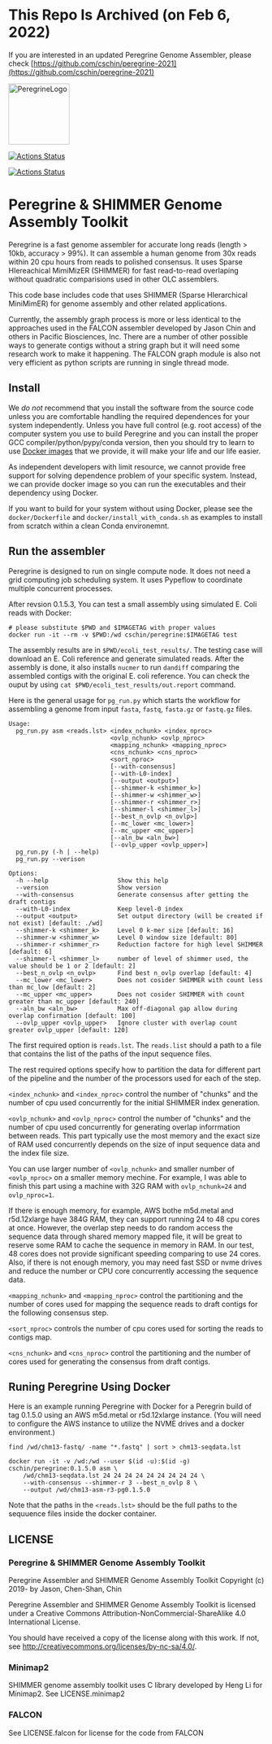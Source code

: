 # This Repo Is Archived (on Feb 6, 2022)

If you are interested in an updated Peregrine Genome Assembler, please check [https://github.com/cschin/peregrine-2021](https://github.com/cschin/peregrine-2021)


<img src="misc/logo.png" alt="PeregrineLogo" width="120"/>

[![Actions Status](https://github.com/cschin/Peregrine/workflows/build-and-test-docker-image-master-branch/badge.svg)](https://github.com/cschin/peregrine/actions)

[![Actions Status](https://github.com/cschin/Peregrine/workflows/build-and-test-docker-image-tagged-release/badge.svg)](https://github.com/cschin/peregrine/actions)

# Peregrine & SHIMMER Genome Assembly Toolkit

Peregrine is a fast genome assembler for accurate long reads (length > 10kb,
accuracy > 99%). It can assemble a human genome from 30x reads within 20 cpu
hours from reads to polished consensus. It uses Sparse HIereachical MimiMizER
(SHIMMER) for fast read-to-read overlaping without quadratic comparisions used
in other OLC assemblers.

This code base includes code that uses SHIMMER (Sparse HIerarchical MiniMimER)
for genome assembly and other related applications.

Currently, the assembly graph process is more or less identical to the
approaches used in the FALCON assembler developed by Jason Chin and others in
Pacific Biosciences, Inc. There are a number of other possible ways to generate
contigs without a  string graph but it will need some research work to make it
happening. The FALCON graph module is also not very efficient as python scripts
are running in single thread mode.


## Install

We *do not* recommend that you install the software from the source code unless
you are comfortable handling the required dependences for your system
independently. Unless you have full control (e.g. root access) of the computer 
system you use to build Peregrine and you can install the proper GCC 
compiler/python/pypy/conda version, then you should try to learn to use [Docker 
images](https://hub.docker.com/r/cschin/peregrine/tags) that 
we provide, it will make your life and our life easier. 

As independent developers with limit resource, we cannot provide free support for 
solving dependence problem of your specific system. Instead, we can provide 
docker image so you can run the executables and their dependency using Docker.  

If you want to build for your system without using Docker, please see the 
`docker/Dockerfile` and `docker/install_with_conda.sh` as examples to
install from scratch within a clean Conda environemnt.

## Run the assembler

Peregrine is designed to run on single compute node. It does not need a grid
computing job scheduling system. It uses Pypeflow to coordinate multiple
concurrent processes.  

After revsion 0.1.5.3, You can test a small assembly using simulated E. Coli 
reads with Docker:

```
# please substitute $PWD and $IMAGETAG with proper values
docker run -it --rm -v $PWD:/wd cschin/peregrine:$IMAGETAG test
```

The assembly results are in `$PWD/ecoli_test_results/`. The testing case will
download an E. Coli reference and generate simulated reads. After the assembly
is done, it also installs `nucmer` to run `dandiff` comparing the assembled 
contigs with the original E. coli reference. You can check the ouput by using 
`cat $PWD/ecoli_test_results/out.report` command.

Here is the general usage for `pg_run.py` which starts the workflow for 
assembling a genome from input `fasta`, `fastq`, `fasta.gz` or 
`fastq.gz` files. 

```
Usage:
  pg_run.py asm <reads.lst> <index_nchunk> <index_nproc>
                            <ovlp_nchunk> <ovlp_nproc>
                            <mapping_nchunk> <mapping_nproc>
                            <cns_nchunk> <cns_nproc>
                            <sort_nproc>
                            [--with-consensus]
                            [--with-L0-index]
                            [--output <output>]
                            [--shimmer-k <shimmer_k>]
                            [--shimmer-w <shimmer_w>]
                            [--shimmer-r <shimmer_r>]
                            [--shimmer-l <shimmer_l>]
                            [--best_n_ovlp <n_ovlp>]
                            [--mc_lower <mc_lower>]
                            [--mc_upper <mc_upper>]
                            [--aln_bw <aln_bw>]
                            [--ovlp_upper <ovlp_upper>]
  pg_run.py (-h | --help)
  pg_run.py --verison

Options:
  -h --help                   Show this help
  --version                   Show version
  --with-consensus            Generate consensus after getting the draft contigs
  --with-L0-index             Keep level-0 index
  --output <output>           Set output directory (will be created if not exist) [default: ./wd]
  --shimmer-k <shimmer_k>     Level 0 k-mer size [default: 16]
  --shimmer-w <shimmer_w>     Level 0 window size [default: 80]
  --shimmer-r <shimmer_r>     Reduction factore for high level SHIMMER [default: 6]
  --shimmer-l <shimmer_l>     number of level of shimmer used, the value should be 1 or 2 [default: 2]
  --best_n_ovlp <n_ovlp>      Find best n_ovlp overlap [default: 4]
  --mc_lower <mc_lower>       Does not cosider SHIMMER with count less than mc_low [default: 2]
  --mc_upper <mc_upper>       Does not cosider SHIMMER with count greater than mc_upper [default: 240]
  --aln_bw <aln_bw>           Max off-diagonal gap allow during overlap confirmation [default: 100]
  --ovlp_upper <ovlp_upper>   Ignore cluster with overlap count greater ovlp_upper [default: 120]
```

The first required option is `reads.lst`.  The `reads.list` should a
path to a file that contains the list of the paths of the input sequence files.

The rest required options specify how to partition the data for different part
of the pipeline and the number of the processors used for each of the step.

`<index_nchunk>`  and `<index_nproc>` control the number of "chunks" and the
number of cpu used concurrently for the initial SHIMMER index generation.

`<ovlp_nchunk>`  and `<ovlp_nproc>` control the number of "chunks" and the
number of cpu used concurrently for generating overlap inforrmation between
reads. This part typically use the most memory and the exact size of RAM used
concurrently depends on the size of input sequence data and the index file
size. 

You can use larger number of `<ovlp_nchunk>` and smaller number of
`<ovlp_nproc>` on a smaller memory mechine. For example, I was able to finish
this part using a machine with 32G RAM with `ovlp_nchunk=24` and
`ovlp_nproc=1`. 

If there is enough memory, for example, AWS bothe m5d.metal and r5d.12xlarge
have 384G RAM, they can support running 24 to 48 cpu cores at once. However,
the overlap step needs to do random access the sequence data through shared
memory mapped file, it will be great to reserve some RAM to cache the sequence
in memory in RAM. In our test, 48 cores does not provide significant speeding
comparing to use 24 cores. Also, if there is not enough memory, you may need
fast SSD or nvme drives and reduce the number or CPU core concurrently
accessing the sequence data.

`<mapping_nchunk>` and `<mapping_nproc>` control the partitioning and the
number of cores used for mapping the sequence reads to draft contigs for the
following consensus step.

`<sort_nproc>` controls the number of cpu cores used for sorting the reads to
contigs map.

`<cns_nchunk>` and  `<cns_nproc>` control the partitioning and the number of
cores used for generating the consensus from draft contigs.


## Runing Peregrine Using Docker

Here is an example running Peregrine with Docker for a Peregrin build 
of tag 0.1.5.0 using an AWS m5d.metal or r5d.12xlarge instance. (You will
need to configure the AWS instance to utilize the NVME drives and a 
docker environment.)

```
find /wd/chm13-fastq/ -name "*.fastq" | sort > chm13-seqdata.lst 

docker run -it -v /wd:/wd --user $(id -u):$(id -g) cschin/peregrine:0.1.5.0 asm \
    /wd/chm13-seqdata.lst 24 24 24 24 24 24 24 24 24 \ 
    --with-consensus --shimmer-r 3 --best_n_ovlp 8 \ 
    --output /wd/chm13-asm-r3-pg0.1.5.0 
```

Note that the paths in the `<reads.lst>` should be the full paths to the
sequuence files inside the docker container.


## LICENSE

### Peregrine & SHIMMER Genome Assembly Toolkit

Peregrine Assembler and SHIMMER Genome Assembly Toolkit
Copyright (c) 2019- by Jason, Chen-Shan, Chin

Peregrine Assembler and  SHIMMER Genome Assembly Toolkit 
is licensed under a Creative Commons
Attribution-NonCommercial-ShareAlike 4.0 International 
License.

You should have received a copy of the license along with this
work. If not, see <http://creativecommons.org/licenses/by-nc-sa/4.0/>.


### Minimap2

SHIMMER genome assembly toolkit uses C library developed by
Heng Li for Minimap2.  See LICENSE.minimap2


### FALCON

See LICENSE.falcon for license for the code from FALCON 
